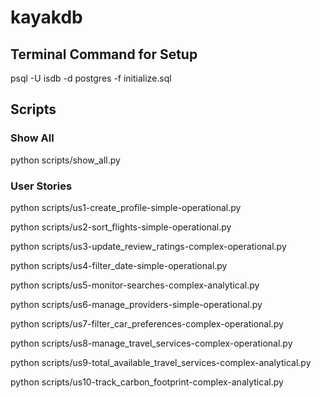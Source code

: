 # kayakdb

## Terminal Command for Setup

psql -U isdb -d postgres -f initialize.sql

## Scripts

### Show All

python scripts/show_all.py

### User Stories

python scripts/us1-create_profile-simple-operational.py

python scripts/us2-sort_flights-simple-operational.py

python scripts/us3-update_review_ratings-complex-operational.py

python scripts/us4-filter_date-simple-operational.py

python scripts/us5-monitor-searches-complex-analytical.py

python scripts/us6-manage_providers-simple-operational.py

python scripts/us7-filter_car_preferences-complex-operational.py

python scripts/us8-manage_travel_services-complex-operational.py

python scripts/us9-total_available_travel_services-complex-analytical.py

python scripts/us10-track_carbon_footprint-complex-analytical.py
